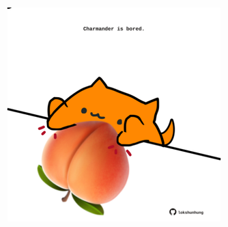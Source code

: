 <!-- built at 12/01/2024, 06:00:43 UTC -->
<p align="center">
  <img width="500" height="500" src="./ReadmeImage.svg">
</p>
